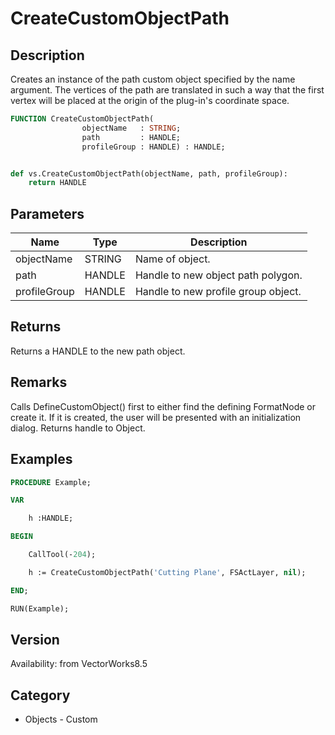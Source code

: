 # CreateCustomObjectPath

## Description
Creates an instance of the path custom object specified by the name argument.  The vertices of the path are translated in such a way that the first vertex will be placed at the origin of the plug-in's coordinate space.

```pascal
FUNCTION CreateCustomObjectPath(
				objectName   : STRING;
				path         : HANDLE;
				profileGroup : HANDLE) : HANDLE;
```

```python

def vs.CreateCustomObjectPath(objectName, path, profileGroup):
    return HANDLE
```

## Parameters
|Name|Type|Description|
|---|---|---|
|objectName|STRING|Name of object.|
|path|HANDLE|Handle to new object path polygon.|
|profileGroup|HANDLE|Handle to new profile group object.|

## Returns
Returns a HANDLE to the new path object.

## Remarks
Calls DefineCustomObject() first to either find the defining FormatNode or create it.  If it is created, the user will be presented with an initialization dialog.  Returns handle to Object.

## Examples
```pascal
PROCEDURE Example;

VAR

	h :HANDLE;

BEGIN

	CallTool(-204);

	h := CreateCustomObjectPath('Cutting Plane', FSActLayer, nil);

END;

RUN(Example);
```

## Version
Availability: from VectorWorks8.5
## Category
* Objects - Custom

